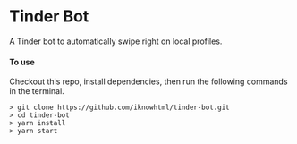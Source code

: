 # Tinder Bot
A Tinder bot to automatically swipe right on local profiles.

#### To use
Checkout this repo, install dependencies, then run the following commands in the terminal.

```
> git clone https://github.com/iknowhtml/tinder-bot.git
> cd tinder-bot
> yarn install
> yarn start
```
